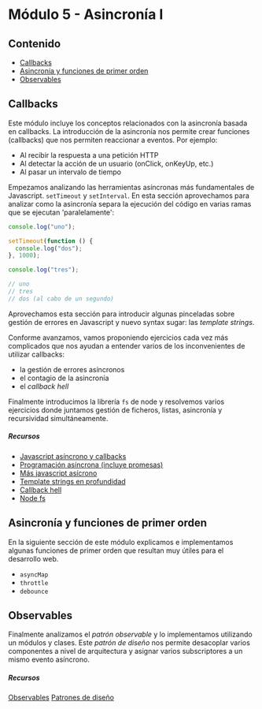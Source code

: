 # Módulo 5 - Asincronía I

## Contenido

- [Callbacks](#callbacks)
- [Asincronía y funciones de primer orden](#asincronia-y-funciones-de-primer-orden)
- [Observables](#observables)

## Callbacks

Este módulo incluye los conceptos relacionados con la asincronía basada en callbacks. La introducción de la asincronía nos permite crear funciones (callbacks) que nos permiten reaccionar a eventos. Por ejemplo:

- Al recibir la respuesta a una petición HTTP
- Al detectar la acción de un usuario (onClick, onKeyUp, etc.)
- Al pasar un intervalo de tiempo

Empezamos analizando las herramientas asíncronas más fundamentales de Javascript. `setTimeout` y `setInterval`. En esta sección aprovechamos para analizar como la asincronía separa la ejecución del código en varias ramas que se ejecutan 'paralelamente':

```javascript
console.log("uno");

setTimeout(function () {
  console.log("dos");
}, 1000);

console.log("tres");

// uno
// tres
// dos (al cabo de un segundo)
```

Aprovechamos esta sección para introducir algunas pinceladas sobre gestión de errores en Javascript y nuevo syntax sugar: las _template strings_.

Conforme avanzamos, vamos proponiendo ejercicios cada vez más complicados que nos ayudan a entender varios de los inconvenientes de utilizar callbacks:

- la gestión de errores asíncronos
- el contagio de la asincronía
- el _callback hell_

Finalmente introducimos la librería `fs` de node y resolvemos varios ejercicios donde juntamos gestión de ficheros, listas, asincronía y recursividad simultáneamente.

##### Recursos

- [Javascript asíncrono y callbacks](https://nodejs.dev/en/learn/javascript-asynchronous-programming-and-callbacks/)
- [Programación asíncrona (incluye promesas)](https://eloquentjavascript.net/11_async.html)
- [Más javascript asícrono](https://developer.mozilla.org/en-US/docs/Learn/JavaScript/Asynchronous/Introducing)
- [Template strings en profundidad](https://developer.mozilla.org/en-US/docs/Web/JavaScript/Reference/Template_literals)
- [Callback hell](http://callbackhell.com/)
- [Node fs](https://nodejs.org/api/fs.html)

## Asincronía y funciones de primer orden

En la siguiente sección de este módulo explicamos e implementamos algunas funciones de primer orden que resultan muy útiles para el desarrollo web.

- `asyncMap`
- `throttle`
- `debounce`

## Observables

Finalmente analizamos el _patrón observable_ y lo implementamos utilizando un módulos y clases. Este _patrón de diseño_ nos permite desacoplar varios componentes a nivel de arquitectura y asignar varios subscriptores a un mismo evento asíncrono.

##### Recursos

[Observables](https://refactoring.guru/design-patterns/observer)
[Patrones de diseño](https://refactoring.guru/design-patterns)
